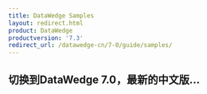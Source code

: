 ```yaml
---
title: DataWedge Samples
layout: redirect.html
product: DataWedge
productversion: '7.3'
redirect_url: /datawedge-cn/7-0/guide/samples/
---
```


## 切换到DataWedge 7.0，最新的中文版...
